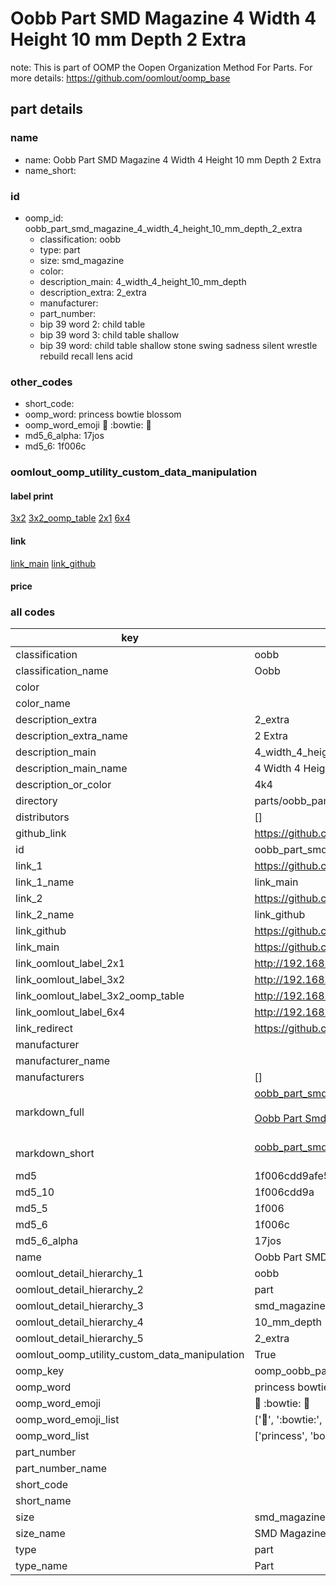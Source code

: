 # Oobb Part SMD Magazine 4 Width 4 Height 10 mm Depth 2 Extra  

note: This is part of OOMP the Oopen Organization Method For Parts. For more details: https://github.com/oomlout/oomp_base

##  part details
  







### name
* name: Oobb Part SMD Magazine 4 Width 4 Height 10 mm Depth 2 Extra
* name_short: 
### id
* oomp_id: oobb_part_smd_magazine_4_width_4_height_10_mm_depth_2_extra
  * classification: oobb
  * type: part
  * size: smd_magazine
  * color: 
  * description_main: 4_width_4_height_10_mm_depth
  * description_extra: 2_extra
  * manufacturer: 
  * part_number: 
  * bip 39 word 2: child table
  * bip 39 word 3: child table shallow
  * bip 39 word: child table shallow stone swing sadness silent wrestle rebuild recall lens acid

### other_codes
* short_code: 
* oomp_word: princess bowtie blossom
* oomp_word_emoji :princess: :bowtie: :blossom:
* md5_6_alpha: 17jos
* md5_6: 1f006c






### oomlout_oomp_utility_custom_data_manipulation
#### label print
[3x2](http://192.168.1.245:1112/?label=oomp%2017jos)
[3x2_oomp_table](http://192.168.1.108:1112/?label=oomp%2017jos)
[2x1](http://192.168.1.242:1112/?label=oomp%2017jos)
[6x4](http://192.168.1.55:1112/?label=oomp%2017jos)    

#### link

[link_main](https://github.com/oomlout/oomlout_oomp_version_1_messy/tree/main/parts/oobb_part_smd_magazine_4_width_4_height_10_mm_depth_2_extra) [link_github](https://github.com/oomlout/oomlout_oomp_version_1_messy/tree/main/parts/oobb_part_smd_magazine_4_width_4_height_10_mm_depth_2_extra)                             

#### price







### all codes 
| key | value |  
| --- | --- |  
| classification | oobb |  
| classification_name | Oobb |  
| color |  |  
| color_name |  |  
| description_extra | 2_extra |  
| description_extra_name | 2 Extra |  
| description_main | 4_width_4_height_10_mm_depth |  
| description_main_name | 4 Width 4 Height 10 mm Depth |  
| description_or_color | 4k4 |  
| directory | parts/oobb_part_smd_magazine_4_width_4_height_10_mm_depth_2_extra |  
| distributors | [] |  
| github_link | https://github.com/oomlout/oomlout_oomp_part_src/tree/main/parts/oobb_part_smd_magazine_4_width_4_height_10_mm_depth_2_extra |  
| id | oobb_part_smd_magazine_4_width_4_height_10_mm_depth_2_extra |  
| link_1 | https://github.com/oomlout/oomlout_oomp_version_1_messy/tree/main/parts/oobb_part_smd_magazine_4_width_4_height_10_mm_depth_2_extra |  
| link_1_name | link_main |  
| link_2 | https://github.com/oomlout/oomlout_oomp_version_1_messy/tree/main/parts/oobb_part_smd_magazine_4_width_4_height_10_mm_depth_2_extra |  
| link_2_name | link_github |  
| link_github | https://github.com/oomlout/oomlout_oomp_version_1_messy/tree/main/parts/oobb_part_smd_magazine_4_width_4_height_10_mm_depth_2_extra |  
| link_main | https://github.com/oomlout/oomlout_oomp_version_1_messy/tree/main/parts/oobb_part_smd_magazine_4_width_4_height_10_mm_depth_2_extra |  
| link_oomlout_label_2x1 | http://192.168.1.242:1112/?label=oomp%2017jos |  
| link_oomlout_label_3x2 | http://192.168.1.245:1112/?label=oomp%2017jos |  
| link_oomlout_label_3x2_oomp_table | http://192.168.1.108:1112/?label=oomp%2017jos |  
| link_oomlout_label_6x4 | http://192.168.1.55:1112/?label=oomp%2017jos |  
| link_redirect | https://github.com/oomlout/oomlout_oomp_version_1_messy/tree/main/parts/oobb_part_smd_magazine_4_width_4_height_10_mm_depth_2_extra |  
| manufacturer |  |  
| manufacturer_name |  |  
| manufacturers | [] |  
| markdown_full | [oobb_part_smd_magazine_4_width_4_height_10_mm_depth_2_extra](none)<br>[](none)<br>[Oobb Part Smd Magazine 4 Width 4 Height 10 Mm Depth 2 Extra](none)<br><br> |  
| markdown_short | [oobb_part_smd_magazine_4_width_4_height_10_mm_depth_2_extra](none)<br><br> |  
| md5 | 1f006cdd9afe590ef7ee0d658a37393f |  
| md5_10 | 1f006cdd9a |  
| md5_5 | 1f006 |  
| md5_6 | 1f006c |  
| md5_6_alpha | 17jos |  
| name | Oobb Part SMD Magazine 4 Width 4 Height 10 mm Depth 2 Extra |  
| oomlout_detail_hierarchy_1 | oobb |  
| oomlout_detail_hierarchy_2 | part |  
| oomlout_detail_hierarchy_3 | smd_magazine |  
| oomlout_detail_hierarchy_4 | 10_mm_depth |  
| oomlout_detail_hierarchy_5 | 2_extra |  
| oomlout_oomp_utility_custom_data_manipulation | True |  
| oomp_key | oomp_oobb_part_smd_magazine_4_width_4_height_10_mm_depth_2_extra |  
| oomp_word | princess bowtie blossom |  
| oomp_word_emoji | :princess: :bowtie: :blossom: |  
| oomp_word_emoji_list | [':princess:', ':bowtie:', ':blossom:'] |  
| oomp_word_list | ['princess', 'bowtie', 'blossom'] |  
| part_number |  |  
| part_number_name |  |  
| short_code |  |  
| short_name |  |  
| size | smd_magazine |  
| size_name | SMD Magazine |  
| type | part |  
| type_name | Part |  
